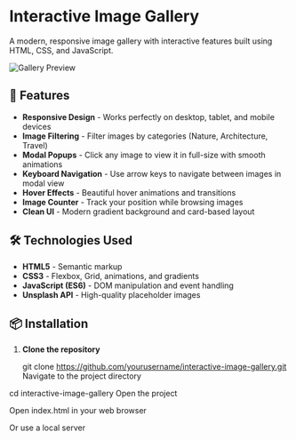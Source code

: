 # Interactive Image Gallery

A modern, responsive image gallery with interactive features built using HTML, CSS, and JavaScript.

![Gallery Preview](https://images.unsplash.com/photo-1550745165-9bc0b252726f?ixlib=rb-1.2.1&auto=format&fit=crop&w=800&q=80)

## 🚀 Features

- **Responsive Design** - Works perfectly on desktop, tablet, and mobile devices
- **Image Filtering** - Filter images by categories (Nature, Architecture, Travel)
- **Modal Popups** - Click any image to view it in full-size with smooth animations
- **Keyboard Navigation** - Use arrow keys to navigate between images in modal view
- **Hover Effects** - Beautiful hover animations and transitions
- **Image Counter** - Track your position while browsing images
- **Clean UI** - Modern gradient background and card-based layout

## 🛠️ Technologies Used

- **HTML5** - Semantic markup
- **CSS3** - Flexbox, Grid, animations, and gradients
- **JavaScript (ES6)** - DOM manipulation and event handling
- **Unsplash API** - High-quality placeholder images

## 📦 Installation

1. **Clone the repository**
   
   git clone https://github.com/yourusername/interactive-image-gallery.git
Navigate to the project directory

cd interactive-image-gallery
Open the project

Open index.html in your web browser

Or use a local server


